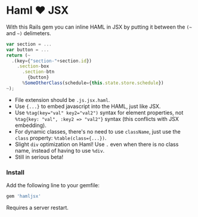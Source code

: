 # Haml :heart: JSX

With this Rails gem you can inline HAML in JSX by putting it between the `(~` and `~)` delimeters.

```javascript
var section = ...
var button = ...
return (~
  .(key={"section-"+section.id})
    .section-box
      .section-btn
        {button}
      %SomeOtherClass(schedule={this.state.store.schedule})
~);
```

* File extension should be `.js.jsx.haml`.
* Use `{...}` to embed javascript into the HAML, just like JSX.
* Use `%tag(key="val" key2="val2")` syntax for element properties, not `%tag{key: "val", :key2 => "val2"}` syntax (this conflicts with JSX embedding).
* For dynamic classes, there's no need to use `className`, just use the `class` property: `%table(class={...})`.
* Slight `div` optimization on Haml! Use `.` even when there is no class name, instead of having to use `%div`.
* Still in serious beta!

### Install

Add the following line to your gemfile:

```ruby
gem 'hamljsx'
```

Requires a server restart.